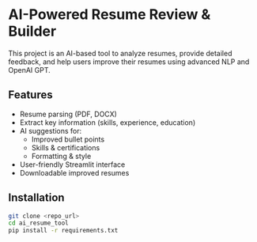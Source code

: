 # AI-Powered Resume Review & Builder

This project is an AI-based tool to analyze resumes, provide detailed feedback, and help users improve their resumes using advanced NLP and OpenAI GPT.

## Features
- Resume parsing (PDF, DOCX)
- Extract key information (skills, experience, education)
- AI suggestions for:
  - Improved bullet points
  - Skills & certifications
  - Formatting & style
- User-friendly Streamlit interface
- Downloadable improved resumes

## Installation
```bash
git clone <repo_url>
cd ai_resume_tool
pip install -r requirements.txt
